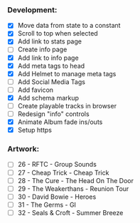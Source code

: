 ### Development:

- [x] Move data from state to a constant
- [x] Scroll to top when selected
- [x] Add link to stats page
- [ ] Create info page
- [x] Add link to info page
- [x] Add meta tags to head
- [x] Add Helmet to manage meta tags
- [ ] Add Social Media Tags
- [ ] Add favicon
- [x] Add schema markup
- [ ] Create playable tracks in browser
- [ ] Redesign "info" controls
- [x] Animate Album fade ins/outs
- [x] Setup https

### Artwork:

- [ ] 26 - RFTC - Group Sounds
- [ ] 27 - Cheap Trick - Cheap Trick
- [ ] 28 - The Cure - The Head On The Door
- [ ] 29 - The Weakerthans - Reunion Tour
- [ ] 30 - David Bowie - Heroes
- [ ] 31 - The Germs - GI
- [ ] 32 - Seals & Croft - Summer Breeze
